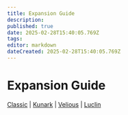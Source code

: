 ```yaml
---
title: Expansion Guide
description: 
published: true
date: 2025-02-28T15:40:05.769Z
tags: 
editor: markdown
dateCreated: 2025-02-28T15:40:05.769Z
---
```


# Expansion Guide
[Classic](/expansion-guide/classic/_indexen) | [Kunark](/expansion-guide/kunark/_indexen) | [Velious](/expansion-guide/velious/_indexen) | [Luclin](/expansion-guide/luclin/_indexen)
